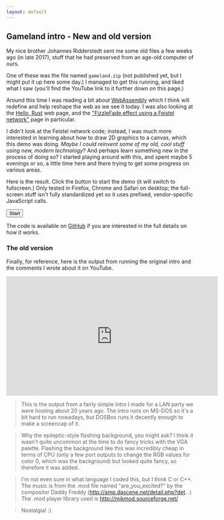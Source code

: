 ```yaml
---
layout: default
---
```



<script src="gameland.js" type="text/javascript"></script>
<script src="dist/webaudio-mod-player/utils.js" type="text/javascript"></script>
<script src="dist/webaudio-mod-player/player.js" type="text/javascript"></script>
<script src="dist/webaudio-mod-player/pt.js" type="text/javascript"></script>

## Gameland intro - New and old version

My nice brother Johannes Ridderstedt sent me some old files a few weeks ago
(in late 2017), stuff that he had preserved from an age-old computer of ours.

One of these was the file named `gameland.zip` (not published yet, but I might
put it up here some day.) I managed to get this running, and liked what I saw
(you'll find the YouTube link to it further down on this page.)

Around this time I was reading a bit about [WebAssembly](WebAssembly) which I
think will redefine and help reshape the web as we see it today. I was also
looking at the [Hello, Rust](https://www.hellorust.com) web page, and the ["FizzleFade effect using a Feistel network"](https://www.hellorust.com/demos/feistel/index.html)
page in particular.

I didn't look at the Feistel network code; instead, I was much more interested
in learning about how to draw 2D graphics to a canvas, which this demo was
doing. _Maybe I could reinvent some of my old, cool stuff using new, modern
technology_? And perhaps learn something new in the process of doing so? I
started playing around with this, and spent maybe 5 evenings or so, a little
time here and there trying to get some progress on various areas.

Here is the result. Click the button to start the demo (it will switch to
fullscreen.) Only tested in Firefox, Chrome and Safari on desktop; the
full-screen stuff isn't fully standardized yet so it uses prefixed,
vendor-specific JavaScript calls.

<canvas id="screen" width="320" height="200" style="border: black 1px solid; display: none;"></canvas>

<input type="button" id="run-wasm" value="Start">

The code is available on [GitHub](https://github.com/perlun/gameland-wasm) if
you are interested in the full details on how it works.

### The old version

Finally, for reference, here is the output from running the original intro and
the comments I wrote about it on YouTube.

<iframe width="560" height="315" src="https://www.youtube.com/embed/kkfwCpdItks?rel=0" frameborder="0" allow="autoplay; encrypted-media" allowfullscreen></iframe>

> This is the output from a fairly simple intro I made for a LAN party we
> were hosting about 20 years ago. The intro runs on MS-DOS so it's a bit
> hard to run nowadays, but DOSBox runs it decently enough to make a
> screencap of it.

> Why the epileptic-style flashing background, you might ask? I think it
> wasn't quite uncommon at the time to do fancy tricks with the VGA palette.
> Flashing the background like this was incredibly cheap in terms of CPU
> (only a few port outputs to change the RGB values for color 0, which was
> the background) but looked quite fancy, so therefore it was added.

> I'm not even sure in what language I coded this, but I think C or C++. The
> music is from the .mod file named "are\_you\_excited?" by the compositor
> Daddy Freddy (http://amp.dascene.net/detail.php?det...) The .mod player
> library used is http://mikmod.sourceforge.net/

> Nostalgia! :)
